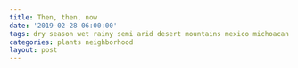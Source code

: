 ```yaml
---
title: Then, then, now
date: '2019-02-28 06:00:00'
tags: dry season wet rainy semi arid desert mountains mexico michoacan seasons
categories: plants neighborhood
layout: post
---
```


